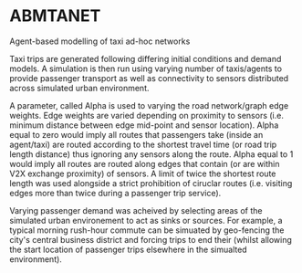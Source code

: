 # ABMTANET
Agent-based modelling of taxi ad-hoc networks

Taxi trips are generated following differing initial conditions and demand models. A simulation is then run using varying number of taxis/agents to provide passenger transport as well as connectivity to sensors distributed across simulated urban environment.

A parameter, called Alpha is used to varying the road network/graph edge weights. Edge weights are varied depending on proximity to sensors (i.e. minimum distance between edge mid-point and sensor location). Alpha equal to zero would imply all routes that passengers take (inside an agent/taxi) are routed according to the shortest travel time (or road trip length distance) thus ignoring any sensors along the route. Alpha equal to 1 would imply all routes are routed along edges that contain (or are within V2X exchange proximity) of sensors. A limit of twice the shortest route length was used alongside a strict prohibition of ciruclar routes (i.e. visiting edges more than twice during a passenger trip service).

Varying passenger demand was acheived by selecting areas of the simulated urban environement to act as sinks or sources. For example, a typical morning rush-hour commute can be simuated by geo-fencing the city's central business district and forcing trips to end their (whilst allowing the start location of passenger trips elsewhere in the simualted environment).

